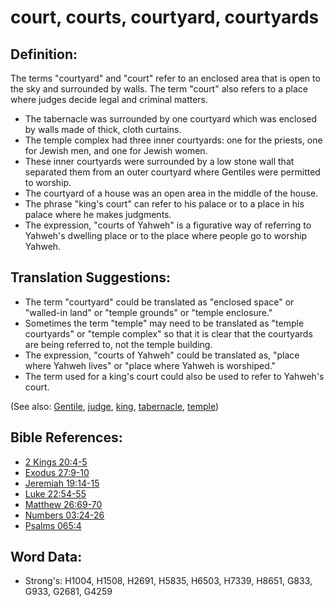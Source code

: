 # court, courts, courtyard, courtyards #

## Definition: ##

The terms "courtyard" and "court" refer to an enclosed area that is open to the sky and surrounded by walls. The term "court" also refers to a place where judges decide legal and criminal matters.

* The tabernacle was surrounded by one courtyard which was enclosed by walls made of thick, cloth curtains. 
* The temple complex had three inner courtyards: one for the priests, one for Jewish men, and one for Jewish women.
* These inner courtyards were surrounded by a low stone wall that separated them from an outer courtyard where Gentiles were permitted to worship.
* The courtyard of a house was an open area in the middle of the house.
* The phrase "king's court" can refer to his palace or to a place in his palace where he makes judgments.
* The expression, "courts of Yahweh" is a figurative way of referring to Yahweh's dwelling place or to the place where people go to worship Yahweh.

## Translation Suggestions: ##
 
* The term "courtyard" could be translated as "enclosed space" or "walled-in land" or "temple grounds" or "temple enclosure."
* Sometimes the term "temple" may need to be translated as "temple courtyards" or "temple complex" so that it is clear that the courtyards are being referred to, not the temple building.
* The expression, "courts of Yahweh" could be translated as, "place where Yahweh lives" or "place where Yahweh is worshiped."
* The term used for a king's court could also be used to refer to Yahweh's court.

(See also: [Gentile](../kt/gentile.md), [judge](../other/judgeposition.md), [king](../other/king.md), [tabernacle](../kt/tabernacle.md), [temple](../kt/temple.md))

## Bible References: ##

* [2 Kings 20:4-5](rc://en/tn/help/2ki/20/04)
* [Exodus 27:9-10](rc://en/tn/help/exo/27/09)
* [Jeremiah 19:14-15](rc://en/tn/help/jer/19/14)
* [Luke 22:54-55](rc://en/tn/help/luk/22/54)
* [Matthew 26:69-70](rc://en/tn/help/mat/26/69)
* [Numbers 03:24-26](rc://en/tn/help/num/03/24)
* [Psalms 065:4](rc://en/tn/help/psa/065/004)

## Word Data: ##

* Strong's: H1004, H1508, H2691, H5835, H6503, H7339, H8651, G833, G933, G2681, G4259
